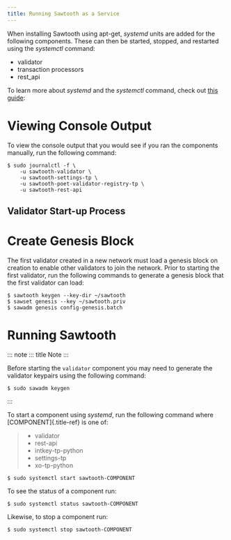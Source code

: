 ```yaml
---
title: Running Sawtooth as a Service
---
```


When installing Sawtooth using apt-get, *systemd* units are added for
the following components. These can then be started, stopped, and
restarted using the *systemctl* command:

-   validator
-   transaction processors
-   rest_api

To learn more about *systemd* and the *systemctl* command, check out
[this
guide](https://www.digitalocean.com/community/tutorials/how-to-use-systemctl-to-manage-systemd-services-and-units):

# Viewing Console Output

To view the console output that you would see if you ran the components
manually, run the following command:

``` console
$ sudo journalctl -f \
    -u sawtooth-validator \
    -u sawtooth-settings-tp \
    -u sawtooth-poet-validator-registry-tp \
    -u sawtooth-rest-api
```

## Validator Start-up Process

# Create Genesis Block

The first validator created in a new network must load a genesis block
on creation to enable other validators to join the network. Prior to
starting the first validator, run the following commands to generate a
genesis block that the first validator can load:

``` console
$ sawtooth keygen --key-dir ~/sawtooth
$ sawset genesis --key ~/sawtooth.priv
$ sawadm genesis config-genesis.batch
```

# Running Sawtooth

::: note
::: title
Note
:::

Before starting the `validator` component you may need to generate the
validator keypairs using the following command:

``` console
$ sudo sawadm keygen
```
:::

To start a component using *systemd*, run the following command where
[COMPONENT]{.title-ref} is one of:

> -   validator
> -   rest-api
> -   intkey-tp-python
> -   settings-tp
> -   xo-tp-python

``` console
$ sudo systemctl start sawtooth-COMPONENT
```

To see the status of a component run:

``` console
$ sudo systemctl status sawtooth-COMPONENT
```

Likewise, to stop a component run:

``` console
$ sudo systemctl stop sawtooth-COMPONENT
```

